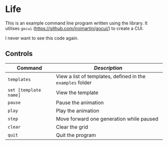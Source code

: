 # Life
This is an example command line program written using the library. It utilises `gocui` (https://github.com/jroimartin/gocui/) to create a CUI.

I never want to see this code again.

## Controls
| **Command**           | *Description*                                              |
| --------------------- | ---------------------------------------------------------- |
| `templates`           | View a list of templates, defined in the `examples` folder |
| `set [template name]` | View the template                                          |
| `pause`               | Pause the animation                                        |
| `play`                | Play the animation                                         |
| `step`                | Move forward one generation while paused                   |
| `clear`               | Clear the grid                                             |
| `quit`                | Quit the program                                           |



